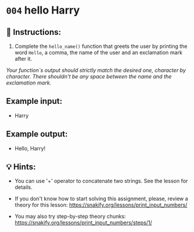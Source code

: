 # `004` hello Harry

## 📝 Instructions:

1. Complete the `hello_name()` function that greets the user by printing the word `Hello`, a comma, the name of the user and an exclamation mark after it. 

*Your function`s output should strictly match the desired one, character by character. There shouldn't be any space between the name and the exclamation mark.* 

## Example input:

+ Harry

## Example output:

+ Hello, Harry!

## 💡 Hints:

+ You can use '+' operator to concatenate two strings. See the lesson for details.

+ If you don't know how to start solving this assignment, please, review a theory for this lesson:
https://snakify.org/lessons/print_input_numbers/

+ You may also try step-by-step theory chunks:
https://snakify.org/lessons/print_input_numbers/steps/1/
